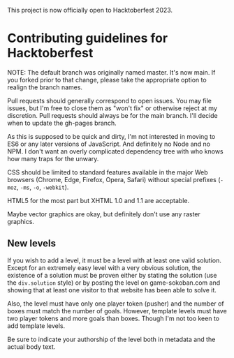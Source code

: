 This project is now officially open to Hacktoberfest 2023.

# Contributing guidelines for Hacktoberfest

NOTE: The default branch was originally named master. It's now main. If you 
forked prior to that change, please take the appropriate option to realign the 
branch names.

Pull requests should generally correspond to open issues. You may file issues, 
but I'm free to close them as "won't fix" or otherwise reject at my discretion. 
Pull requests should always be for the main branch. I'll decide when to update 
the gh-pages branch.

As this is supposed to be quick and dirty, I'm not interested in moving to ES6 
or any later versions of JavaScript. And definitely no Node and no NPM. I don't 
want an overly complicated dependency tree with who knows how many traps for the 
unwary.

CSS should be limited to standard features available in the major Web browsers 
(Chrome, Edge, Firefox, Opera, Safari) without special prefixes (`-moz`, `-ms`, 
`-o`, `-webkit`).

HTML5 for the most part but XHTML 1.0 and 1.1 are acceptable.

Maybe vector graphics are okay, but definitely don't use any raster graphics.

## New levels

If you wish to add a level, it must be a level with at least one valid solution. 
Except for an extremely easy level with a very obvious solution, the existence 
of a solution must be proven either by stating the solution (use the 
`div.solution` style) or by posting the level on game-sokoban.com and showing 
that at least one visitor to that website has been able to solve it.

Also, the level must have only one player token (pusher) and the number of boxes 
must match the number of goals. However, template levels must have two player 
tokens and more goals than boxes. Though I'm not too keen to add template levels.

Be sure to indicate your authorship of the level both in metadata and the actual 
body text.
